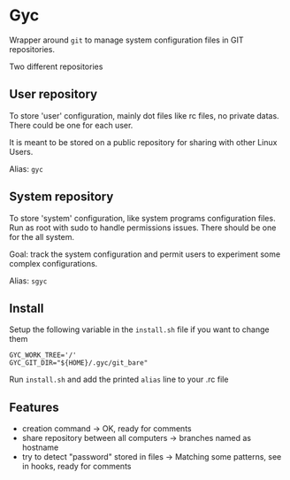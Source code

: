 Gyc
===

Wrapper around `git` to manage system configuration files in GIT repositories.

Two different repositories

User repository
---------------

To store 'user' configuration, mainly dot files like rc files, no private datas.
There could be one for each user.

It is meant to be stored on a public repository for sharing with other Linux Users.

Alias: `gyc`

System repository
-----------------

To store 'system' configuration, like system programs configuration files.
Run as root with sudo to handle permissions issues.
There should be one for the all system.

Goal: track the system configuration and permit users to experiment some complex configurations.

Alias: `sgyc`


Install
-------

Setup the following variable in the `install.sh` file if you want to change them

    GYC_WORK_TREE='/'
    GYC_GIT_DIR="${HOME}/.gyc/git_bare"

Run `install.sh` and add the printed `alias` line to your .rc file


Features
--------

* creation command                         -> OK, ready for comments
* share repository between all computers   -> branches named as hostname
* try to detect "password" stored in files -> Matching some patterns, see in hooks, ready for comments


